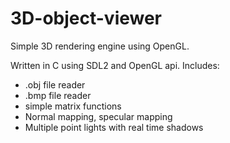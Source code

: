 # 3D-object-viewer
Simple 3D rendering engine using OpenGL.

Written in C using SDL2 and OpenGL api.
Includes:
- .obj file reader
- .bmp file reader
- simple matrix functions
- Normal mapping, specular mapping
- Multiple point lights with real time shadows
